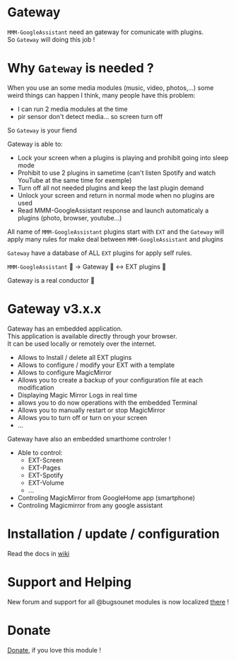 # Gateway

`MMM-GoogleAssistant` need an gateway for comunicate with plugins.<br>
So `Gateway` will doing this job !

# Why `Gateway` is needed ?

When you use an some media modules  (music, video, photos,...) some weird things can happen
I think, many people have this problem:
 * I can run 2 media modules at the time
 * pir sensor don't detect media... so screen turn off
 
So `Gateway` is your fiend

Gateway is able to:
 * Lock your screen when a plugins is playing and prohibit going into sleep mode
 * Prohibit to use 2 plugins in sametime (can't listen Spotify and watch YouTube at the same time for exemple)
 * Turn off all not needed plugins and keep the last plugin demand
 * Unlock your screen and return in normal mode when no plugins are used
 * Read MMM-GoogleAssistant response and launch automaticaly a plugins (photo, browser, youtube...)


All name of `MMM-GoogleAssistant` plugins start with `EXT` and the `Gateway` will apply many rules for make deal between `MMM-GoogleAssistant` and plugins

`Gateway` have a database of ALL `EXT` plugins for apply self rules.

`MMM-GoogleAssistant` 💭 -> Gateway 🎼 <-> EXT plugins 🎹

Gateway is a real conductor 🙂

# Gateway v3.x.x
  Gateway has an embedded application.<br>
  This application is available directly through your browser.<br>
  It can be used locally or remotely over the internet.<br>
 
  * Allows to Install / delete all EXT plugins
  * Allows to configure / modify your EXT with a template
  * Allows to configure MagicMirror
  * Allows you to create a backup of your configuration file at each modification
  * Displaying Magic Mirror Logs in real time
  * allows you to do now operations with the embedded Terminal
  * Allows you to manually restart or stop MagicMirror
  * Allows you to turn off or turn on your screen
  * ...

  Gateway have also an embedded smarthome controler !

  * Able to control:
    - EXT-Screen
    - EXT-Pages
    - EXT-Spotify
    - EXT-Volume
    - ...
  * Controling MagicMirror from GoogleHome app (smartphone)
  * Controling Magicmirror from any google assistant

# Installation / update / configuration

Read the docs in [wiki](https://wiki.bugsounet.fr/Gateway)

# Support and Helping
New forum and support for all @bugsounet modules is now localized [there](https://forum.bugsounet.fr) !
 
# Donate
 [Donate](https://www.paypal.com/cgi-bin/webscr?cmd=_s-xclick&hosted_button_id=TTHRH94Y4KL36&source=url), if you love this module !
